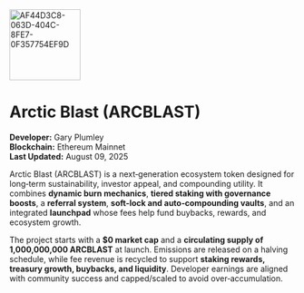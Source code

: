 
<img width="125" height="125" alt="AF44D3C8-063D-404C-8FE7-0F357754EF9D" src="https://github.com/user-attachments/assets/063b6bc8-1e68-444f-877c-d689509a5152" />

# Arctic Blast (ARCBLAST)

**Developer:** Gary Plumley  
**Blockchain:** Ethereum Mainnet  
**Last Updated:** August 09, 2025

Arctic Blast (ARCBLAST) is a next‑generation ecosystem token designed for long‑term sustainability, investor appeal, and compounding utility. It combines **dynamic burn mechanics**, **tiered staking with governance boosts**, a **referral system**, **soft‑lock and auto‑compounding vaults**, and an integrated **launchpad** whose fees help fund buybacks, rewards, and ecosystem growth.

The project starts with a **$0 market cap** and a **circulating supply of 1,000,000,000 ARCBLAST** at launch. Emissions are released on a halving schedule, while fee revenue is recycled to support **staking rewards, treasury growth, buybacks, and liquidity**. Developer earnings are aligned with community success and capped/scaled to avoid over‑accumulation.
